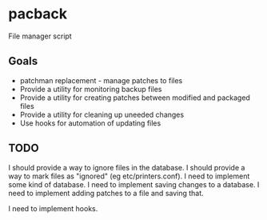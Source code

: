 # pacback #

File manager script

## Goals ##

- patchman replacement - manage patches to files
- Provide a utility for monitoring backup files
- Provide a utility for creating patches between modified and packaged files
- Provide a utility for cleaning up uneeded changes
- Use hooks for automation of updating files

## TODO ##

I should provide a way to ignore files in the database.
I should provide a way to mark files as "ignored" (eg etc/printers.conf).
I need to implement some kind of database.
I need to implement saving changes to a database.
I need to implement adding patches to a file and saving that.

I need to implement hooks.


